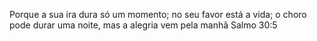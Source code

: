 Porque a sua ira dura só um momento; no seu favor está a vida; o choro pode durar uma noite, mas a alegria vem pela manhã
                                                                                                                            Salmo 30:5
